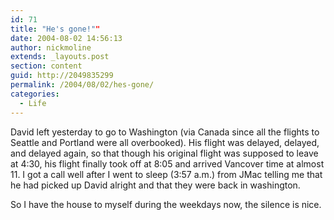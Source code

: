 ```yaml
---
id: 71
title: "He's gone!""
date: 2004-08-02 14:56:13
author: nickmoline
extends: _layouts.post
section: content
guid: http://2049835299
permalink: /2004/08/02/hes-gone/
categories:
  - Life
---
```

David left yesterday to go to Washington (via Canada since all the flights to Seattle and Portland were all overbooked). His flight was delayed, delayed, and delayed again, so that though his original flight was supposed to leave at 4:30, his flight finally took off at 8:05 and arrived Vancover time at almost 11. I got a call well after I went to sleep (3:57 a.m.) from JMac telling me that he had picked up David alright and that they were back in washington.

So I have the house to myself during the weekdays now, the silence is nice.

